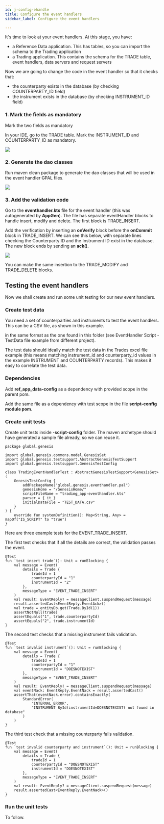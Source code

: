 ```yaml
---
id: j-config-ehandle
title: Configure the event handlers
sidebar_label: Configure the event handlers

---
```

It's time to look at your event handlers. At this stage, you have:

* a Reference Data application. This has tables, so you can import the schema to the Trading application
* a Trading application. This contains the schema for the TRADE table, event handlers, data servers and request servers

Now we are going to change the code in the event handler so that it checks that:

* the counterparty exists in the database (by checking COUNTERPARTY_ID field)
* the instrument exists in the database (by checking INSTRUMENT_ID field)

### 1. Mark the fields as mandatory

Mark the two fields as mandatory

In your IDE, go to the TRADE table. Mark the INSTRUMENT_ID and COUNTERPARTY_ID as mandatory.

![](/img/event-s1.png)

### 2. Generate the dao classes

Run maven clean package to generate the dao classes that will be used in the event handler GPAL files.

![](/img/event-s2.png)

### 3. Add the validation code

Go to the **eventhandler.kts** file for the event handler (this was autogenerated by **AppGen**). The file has separate eventHandler blocks to handle insert, modify and delete. The first block is TRADE_INSERT.

Add the verification by inserting an **onVerify** block before the **onCommit** block in TRADE_INSERT. We can see this below, with separate lines checking the Counterparty ID and the Instrument ID exist in the database. The new block ends by sending an **ack()**.

![](/img/event-s3.png)

You can make the same insertion to the TRADE_MODIFY and TRADE_DELETE blocks.

## Testing the event handlers

Now we shall create and run some unit testing for our new event handlers.

### Create test data

You need a set of counterparties and instruments to test the event handlers. This can be a CSV file, as shown in this example.

in the same format as the one found in this folder (see EventHandler Script - TestData file example from different project).

The test data should ideally match the test data in the Trades excel file example (this means matching instrument_id and counterparty_id values in the example INSTRUMENT and COUNTERPARTY records). This makes it easy to correlate the test data.

### Dependencies

Add **ref_app_data-config** as a dependency with provided scope in the parent pom.

Add the same file as a dependency with test scope in the file **script-config module pom**.

### Create unit tests

Create unit tests inside **-script-config** folder. The  maven archetype should have generated a sample file already, so we can reuse it.

    package global.genesis
    
    import global.genesis.commons.model.GenesisSet
    import global.genesis.testsupport.AbstractGenesisTestSupport
    import global.genesis.testsupport.GenesisTestConfig
    
    class TradingEventHandlerTest : AbstractGenesisTestSupport<GenesisSet>(
        GenesisTestConfig {
            addPackageName("global.genesis.eventhandler.pal")
            genesisHome = "/GenesisHome/"
            scriptFileName = "trading_app-eventhandler.kts"
            parser = { it }
            initialDataFile = "TEST_DATA.csv"
        }
    ) {
        override fun systemDefinition(): Map<String, Any> = mapOf("IS_SCRIPT" to "true")
    }

Here are three example tests  for the EVENT_TRADE_INSERT.

The first test checks that if all the details are correct, the validation passes the event.

    @Test
    fun `test insert trade`(): Unit = runBlocking {
        val message = Event(
            details = Trade {
                tradeId = 1
                counterpartyId = "1"
                instrumentId = "2"
            },
            messageType = "EVENT_TRADE_INSERT"
        )
        val result: EventReply? = messageClient.suspendRequest(message)
        result.assertedCast<EventReply.EventAck>()
        val trade = entityDb.get(Trade.ById(1))
        assertNotNull(trade)
        assertEquals("1", trade.counterpartyId)
        assertEquals("2", trade.instrumentId)
    }

The second test checks that a missing instrument fails validation.

    @Test
    fun `test invalid instrument`(): Unit = runBlocking {
        val message = Event(
            details = Trade {
                tradeId = 1
                counterpartyId = "1"
                instrumentId = "DOESNOTEXIST"
            },
            messageType = "EVENT_TRADE_INSERT"
        )
        val result: EventReply? = messageClient.suspendRequest(message)
        val eventNack: EventReply.EventNack = result.assertedCast()
        assertThat(eventNack.error).containsExactly(
            StandardError(
                "INTERNAL_ERROR",
                "INSTRUMENT ById(instrumentId=DOESNOTEXIST) not found in database"
            )
        )
    }

The third test check that a missing counterparty fails validation.

    @Test
    fun `test invalid counterparty and instrument`(): Unit = runBlocking {
        val message = Event(
            details = Trade {
                tradeId = 1
                counterpartyId = "DOESNOTEXIST"
                instrumentId = "DOESNOTEXIST"
            },
            messageType = "EVENT_TRADE_INSERT"
        )
        val result: EventReply? = messageClient.suspendRequest(message)
        result.assertedCast<EventReply.EventNack>()
    }

### Run the unit tests

To follow.